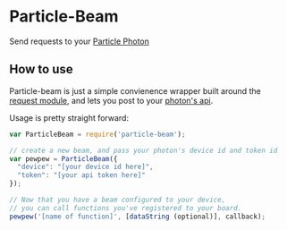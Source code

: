 # Particle-Beam
Send requests to your [Particle Photon](https://www.particle.io/prototype#photon)

## How to use
Particle-beam is just a simple convienence wrapper built around the [request module](https://www.npmjs.com/package/request), and lets you post to your [photon's api](https://docs.particle.io/reference/api/).

Usage is pretty straight forward:
```javascript
var ParticleBeam = require('particle-beam');

// create a new beam, and pass your photon's device id and token id
var pewpew = ParticleBeam({
  "device": "[your device id here]",
  "token": "[your api token here]"
});

// Now that you have a beam configured to your device,
// you can call functions you've registered to your board.
pewpew('[name of function]', [dataString (optional)], callback);
```
